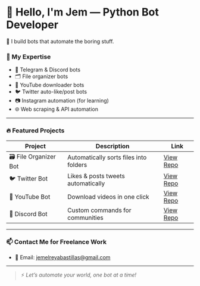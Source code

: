 # 👋 Hello, I'm Jem — Python Bot Developer

🔧 I build bots that automate the boring stuff.

### 🧠 My Expertise

- 🤖 Telegram & Discord bots
- 🗂 File organizer bots
- 🎥 YouTube downloader bots
- 🐦 Twitter auto-like/post bots
- 📷 Instagram automation (for learning)
- 🌐 Web scraping & API automation

---

### 🔥 Featured Projects

| Project | Description | Link |
|--------|-------------|------|
| 🗃 File Organizer Bot | Automatically sorts files into folders | [View Repo](https://github.com/jembilog/file-organizer-bot) |
| 🐦 Twitter Bot | Likes & posts tweets automatically | [View Repo](https://github.com/jembilog/twitter-auto-engage-bot) |
| 🎥 YouTube Bot | Download videos in one click | [View Repo](https://github.com/jembilog/youtube-downloader-bot) |
| 🤖 Discord Bot | Custom commands for communities | [View Repo](https://github.com/jembilog/discord-bot) |

---

### 📫 Contact Me for Freelance Work

- 📧 Email: jemelreyabastillas@gmail.com

---

> ⚡ *Let’s automate your world, one bot at a time!*
